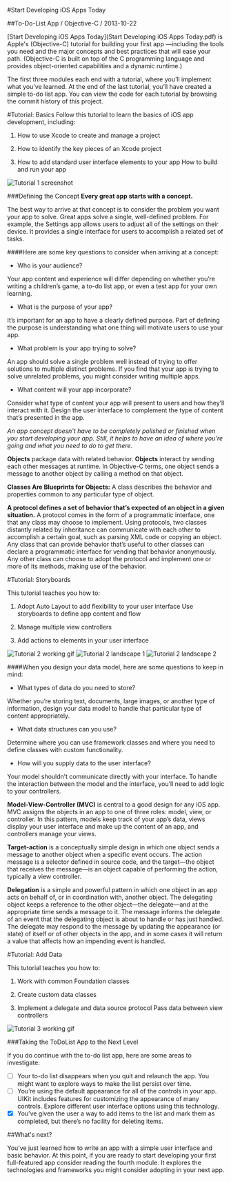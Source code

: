 #Start Developing iOS Apps Today

##To-Do-List App / Objective-C / 2013-10-22

[Start Developing iOS Apps Today](Start Developing iOS Apps Today.pdf) is Apple's (Objective-C) tutorial for building your first app —including the tools you need and the major concepts and best practices that will ease your path. (Objective-C is built on top of the C programming language and provides object-oriented capabilities and a dynamic runtime.)

The first three modules each end with a tutorial, where you’ll implement what you’ve learned. At the end of the last tutorial, you’ll have created a simple to-do list app. You can view the code for each tutorial by browsing the commit history of this project.

#Tutorial: Basics
Follow this tutorial to learn the basics of iOS app development, including:

1. How to use Xcode to create and manage a project

2. How to identify the key pieces of an Xcode project

3. How to add standard user interface elements to your app How to build and run your app

![Tutorial 1 screenshot](tutorial1.png)

###Defining the Concept
**Every great app starts with a concept.**

The best way to arrive at that concept is to consider the problem you want your app to solve. Great apps solve a single, well-defined problem. For example, the Settings app allows users to adjust all of the settings on their device. It provides a single interface for users to accomplish a related set of tasks.

####Here are some key questions to consider when arriving at a concept:
* Who is your audience? 

Your app content and experience will differ depending on whether you’re writing a children’s game, a to-do list app, or even a test app for your own learning.

* What is the purpose of your app? 

It’s important for an app to have a clearly defined purpose. Part of defining the purpose is understanding what one thing will motivate users to use your app.

* What problem is your app trying to solve? 

An app should solve a single problem well instead of trying to offer solutions to multiple distinct problems. If you find that your app is trying to solve unrelated problems, you might consider writing multiple apps.

* What content will your app incorporate? 

Consider what type of content your app will present to users and how they’ll interact with it. Design the user interface to complement the type of content that’s presented in the app.

*An app concept doesn’t have to be completely polished or finished when you start developing your app. Still, it helps to have an idea of where you’re going and what you need to do to get there.*

**Objects** package data with related behavior. **Objects** interact by sending each other messages at runtime. In Objective-C terms, one object sends a message to another object by calling a method on that object.

**Classes Are Blueprints for Objects:** A class describes the behavior and properties common to any particular type of object.

**A protocol defines a set of behavior that’s expected of an object in a given situation.** A protocol comes in the form of a programmatic interface, one that any class may choose to implement. Using protocols, two classes distantly related by inheritance can communicate with each other to accomplish a certain goal, such as parsing XML code or copying an object. Any class that can provide behavior that’s useful to other classes can declare a programmatic interface for vending that behavior anonymously. Any other class can choose to adopt the protocol and implement one or more of its methods, making use of the behavior.


#Tutorial: Storyboards

This tutorial teaches you how to:

1. Adopt Auto Layout to add flexibility to your user interface Use storyboards to define app content and flow

2. Manage multiple view controllers

3. Add actions to elements in your user interface

![Tutorial 2 working gif](tutorial2.gif)
![Tutorial 2 landscape 1](landscape-tutorial2.png)
![Tutorial 2 landscape 2](landscape2-tutorial2.png)

####When you design your data model, here are some questions to keep in mind:

* What types of data do you need to store? 

Whether you’re storing text, documents, large images, or another type of information, design your data model to handle that particular type of content appropriately.

* What data structures can you use? 

Determine where you can use framework classes and where you need to define classes with custom functionality.

* How will you supply data to the user interface? 

Your model shouldn’t communicate directly with your interface. To handle the interaction between the model and the interface, you’ll need to add logic to your controllers.

**Model-View-Controller (MVC)** is central to a good design for any iOS app. MVC assigns the objects in an app to one of three roles: model, view, or controller. In this pattern, models keep track of your app’s data, views display your user interface and make up the content of an app, and controllers manage your views. 

**Target-action** is a conceptually simple design in which one object sends a message to another object when a specific event occurs. The action message is a selector defined in source code, and the target—the object that receives the message—is an object capable of performing the action, typically a view controller.

**Delegation** is a simple and powerful pattern in which one object in an app acts on behalf of, or in coordination with, another object. The delegating object keeps a reference to the other object—the delegate—and at the appropriate time sends a message to it. The message informs the delegate of an event that the delegating object is about to handle or has just handled. The delegate may respond to the message by updating the appearance (or state) of itself or of other objects in the app, and in some cases it will return a value that affects how an impending event is handled.

#Tutorial: Add Data

This tutorial teaches you how to:

1. Work with common Foundation classes

2. Create custom data classes

3. Implement a delegate and data source protocol Pass data between view controllers

![Tutorial 3 working gif](tutorial3.gif)

###Taking the ToDoList App to the Next Level

If you do continue with the to-do list app, here are some areas to investigate:

- [ ] Your to-do list disappears when you quit and relaunch the app. You might want to explore ways to make the list persist over time.
- [ ] You’re using the default appearance for all of the controls in your app. UIKit includes features for customizing the appearance of many controls. Explore different user interface options using this technology.
- [x] You’ve given the user a way to add items to the list and mark them as completed, but there’s no facility for deleting items. 

##What's next?

You’ve just learned how to write an app with a simple user interface and basic behavior. At this point, if you are ready to start developing your first full-featured app consider reading the fourth module. It explores the technologies and frameworks you might consider adopting in your next app. 



